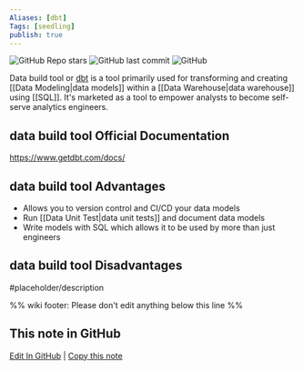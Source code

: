 ```yaml
---
Aliases: [dbt]
Tags: [seedling]
publish: true
---
```


![GitHub Repo stars](https://img.shields.io/github/stars/dbt-labs/dbt-core?style=social) ![GitHub last commit](https://img.shields.io/github/last-commit/dbt-labs/dbt-core) ![GitHub](https://img.shields.io/github/license/dbt-labs/dbt-core)

Data build tool or [dbt](https://www.getdbt.com/) is a tool primarily used for transforming and creating [[Data Modeling|data models]] within a [[Data Warehouse|data warehouse]] using [[SQL]]. It's marketed as a tool to empower analysts to become self-serve analytics engineers.

## data build tool Official Documentation

https://www.getdbt.com/docs/

## data build tool Advantages

- Allows you to version control and CI/CD your data models
- Run [[Data Unit Test|data unit tests]] and document data models
- Write models with SQL which allows it to be used by more than just engineers

## data build tool Disadvantages

#placeholder/description 

%% wiki footer: Please don't edit anything below this line %%

## This note in GitHub

<span class="git-footer">[Edit In GitHub](https://github.dev/data-engineering-community/data-engineering-wiki/blob/main/Tools/data%20build%20tool.md "git-hub-edit-note") | [Copy this note](https://raw.githubusercontent.com/data-engineering-community/data-engineering-wiki/main/Tools/data%20build%20tool.md "git-hub-copy-note") </span>
